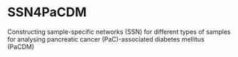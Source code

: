 # SSN4PaCDM
Constructing sample-specific networks (SSN) for different types of samples for analysing pancreatic cancer (PaC)-associated diabetes mellitus (PaCDM)
